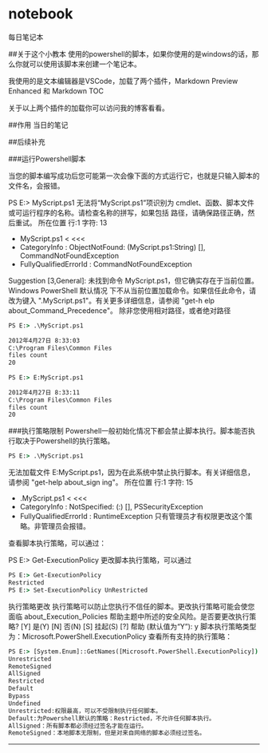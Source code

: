 # notebook
每日笔记本

##关于这个小教本
使用的powershell的脚本，如果你使用的是windows的话，那么你就可以使用该脚本来创建一个笔记本。

我使用的是文本编辑器是VSCode，加载了两个插件，Markdown Preview Enhanced 和 Markdown TOC 

关于以上两个插件的加载你可以访问我的博客看看。

##作用
当日的笔记

##后续补充

###运行Powershell脚本

当您的脚本编写成功后您可能第一次会像下面的方式运行它，也就是只输入脚本的文件名，会报错。

PS E:> MyScript.ps1
无法将“MyScript.ps1”项识别为 cmdlet、函数、脚本文件或可运行程序的名称。请检查名称的拼写，如果包括
路径，请确保路径正确，然后重试。
所在位置 行:1 字符: 13
+ MyScript.ps1 < <<<
+ CategoryInfo : ObjectNotFound: (MyScript.ps1:String) [], CommandNotFoundException
+ FullyQualifiedErrorId : CommandNotFoundException

Suggestion [3,General]: 未找到命令 MyScript.ps1，但它确实存在于当前位置。Windows PowerShell 默认情况
下不从当前位置加载命令。如果信任此命令，请改为键入 ".MyScript.ps1"。有关更多详细信息，请参阅 "get-h
elp about_Command_Precedence"。
除非您使用相对路径，或者绝对路径

```cmd
PS E:> .\MyScript.ps1
 
2012年4月27日 8:33:03
C:\Program Files\Common Files
files count
20
 
PS E:> E:MyScript.ps1
 
2012年4月27日 8:33:11
C:\Program Files\Common Files
files count
20
```

###执行策略限制
Powershell一般初始化情况下都会禁止脚本执行。脚本能否执行取决于Powershell的执行策略。
```cmd
PS E:> .\MyScript.ps1
```
无法加载文件 E:MyScript.ps1，因为在此系统中禁止执行脚本。有关详细信息，请参阅 "get-help about_sign
ing"。
所在位置 行:1 字符: 15
+ .MyScript.ps1 < <<<
+ CategoryInfo : NotSpecified: (:) [], PSSecurityException
+ FullyQualifiedErrorId : RuntimeException
只有管理员才有权限更改这个策略。非管理员会报错。

查看脚本执行策略，可以通过：


PS E:> Get-ExecutionPolicy
更改脚本执行策略，可以通过

```cmd
PS E:> Get-ExecutionPolicy
Restricted
PS E:> Set-ExecutionPolicy UnRestricted
```
执行策略更改
执行策略可以防止您执行不信任的脚本。更改执行策略可能会使您面临 about_Execution_Policies
帮助主题中所述的安全风险。是否要更改执行策略?
[Y] 是(Y) [N] 否(N) [S] 挂起(S) [?] 帮助 (默认值为“Y”): y
脚本执行策略类型为：Microsoft.PowerShell.ExecutionPolicy
查看所有支持的执行策略：
```cmd
PS E:> [System.Enum]::GetNames([Microsoft.PowerShell.ExecutionPolicy])
Unrestricted
RemoteSigned
AllSigned
Restricted
Default
Bypass
Undefined
Unrestricted:权限最高，可以不受限制执行任何脚本。
Default:为Powershell默认的策略：Restricted，不允许任何脚本执行。
AllSigned：所有脚本都必须经过签名才能在运行。
RemoteSigned：本地脚本无限制，但是对来自网络的脚本必须经过签名。
```

---
[主页]:https://blog.csdn.net/double_debug/article/details/84636703

